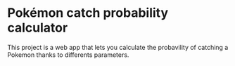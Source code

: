 # Pokémon catch probability calculator

This project is a web app that lets you calculate the probavility of catching a Pokemon thanks to differents parameters.